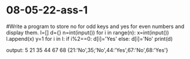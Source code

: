 # 08-05-22-ass-1
#Write a program to store no for odd keys and yes for even numbers and display them.
l=[]
d={}
n=int(input())
for i in range(n):
    x=int(input())
    l.append(x)
y=1 
for i in l:
    if i%2==0:
        d[i]='Yes'
    else:
        d[i]='No'
print(d)

output:
5
21
35
44
67
68
{21:'No',35;'No',44:'Yes',67:'No',68:'Yes'}
